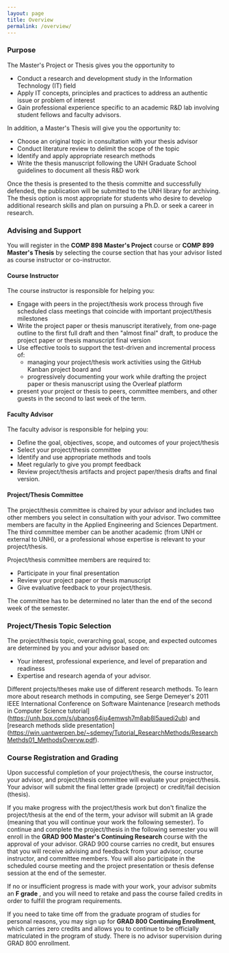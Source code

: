```yaml
---
layout: page
title: Overview
permalink: /overview/
---
```


### Purpose
The Master's Project or Thesis gives you the opportunity to
* Conduct a research and development study in the Information Technology (IT) 
field
* Apply IT concepts, principles and practices to address an authentic issue or
problem of interest
* Gain professional experience specific to an academic R&D lab involving 
student fellows and faculty advisors.

In addition, a Master's Thesis will give you the opportunity to:
* Choose an original topic in consultation with your thesis advisor
* Conduct literature review to delimit the scope of the topic
* Identify and apply appropriate research methods
* Write the  thesis manuscript following the UNH Graduate School guidelines to 
document all thesis R&D work

Once the thesis is presented to the thesis committe and successfully defended, 
the publication will be submitted to the UNH library for archiving. The thesis 
option is most appropriate for students who desire to develop additional 
research skills and plan on pursuing a Ph.D. or seek a career in research.

### Advising and Support
You will register in the **COMP 898  Master's Project** course or 
**COMP 899 Master's Thesis** by selecting the course section that has your 
advisor listed as course instructor or co-instructor.

#### Course Instructor
The course instructor is responsible for helping you:
* Engage with peers in the project/thesis work process through five scheduled 
class meetings that coincide with important project/thesis milestones
* Write the project paper or thesis manuscript iteratively, from one-page 
outline to the first full draft and then "almost final" draft, to produce the 
project paper or thesis manuscript final version
* Use effective tools to support the test-driven and incremental process of:
    * managing your project/thesis work activities using the GitHub Kanban 
    project board and
    * progressively documenting your work while drafting the project paper or 
    thesis manuscript using the Overleaf platform
* present your project or thesis to peers, committee members, and other guests 
in the second to last week of the term.

#### Faculty Advisor
The faculty advisor is responsible for helping you:
* Define the goal, objectives, scope, and outcomes of your project/thesis
* Select your project/thesis committee
* Identify and use appropriate methods and tools
* Meet regularly to give you prompt feedback
* Review project/thesis artifacts and project paper/thesis drafts and final 
version.

#### Project/Thesis Committee
The project/thesis committee is chaired by your advisor and includes
two other members you select in consultation with your advisor. Two
committee members are faculty in the Applied Engineering and Sciences
Department. The third committee member can be another academic (from UNH or
external to UNH), or a professional whose expertise is relevant to your
project/thesis.

Project/thesis committee members are required to:
* Participate in your final presentation
* Review your project paper or thesis manuscript
* Give evaluative feedback to your project/thesis.

The committee has to be determined no later than the end of the second week of
the semester.

### Project/Thesis Topic Selection
The project/thesis topic, overarching goal, scope, and expected outcomes are
determined by you and your advisor based on:
* Your interest, professional experience, and level of preparation and
readiness
* Expertise and research agenda of your advisor.  

Different projects/theses make use of different research methods.
To learn more about research methods in computing, see Serge Demeyer's 2011 
IEEE International Conference on Software Maintenance 
[research methods in Computer Science tutorial]
(https://unh.box.com/s/ubanos64ju4emwsh7m8ab8l5auedi2ub) and [research methods 
slide presentation]
(https://win.uantwerpen.be/~sdemey/Tutorial_ResearchMethods/ResearchMethds01_MethodsOvervw.pdf).

### Course Registration and Grading
Upon successful completion of your project/thesis, the course instructor, your 
advisor, and project/thesis committee will evaluate your project/thesis. Your 
advisor will submit the final letter grade (project) or credit/fail decision 
(thesis).

If you make progress with the project/thesis work but don't finalize the project/thesis at
the end of the term, your advisor will submit an IA grade (meaning that
you will continue your work the following semester). To continue and complete 
the project/thesis in the following semester you will enroll in the 
**GRAD 900 Master's Continuing Research** course with the approval of your 
advisor. GRAD 900 course carries no credit, but ensures that you will receive 
advising and feedback from your  advisor, course instructor, and committee 
members. You will also participate in the scheduled course meeting and the 
project presentation or thesis defense session at the end of the semester.

If no or insufficient progress is made with your work, your advisor submits an 
**F grade** , and you will need to retake and pass the course failed credits in 
order to fulfill the program requirements.

If you need to take time off from the graduate program of studies for personal
reasons, you may sign up for **GRAD 800 Continuing Enrollment**, which carries
zero credits and allows you to continue to be officially matriculated in the
program of study. There is no advisor supervision during GRAD 800
enrollment.
